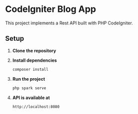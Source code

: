 # CodeIgniter Blog App
This project implements a Rest API built with PHP CodeIgniter.

## Setup

1. **Clone the repository**

2. **Install dependencies**
    ```bash
    composer install
   ```

3. **Run the project**
   ```bash
   php spark serve
   ```

4. **API is available at**
   ```
   http://localhost:8080
   ```
